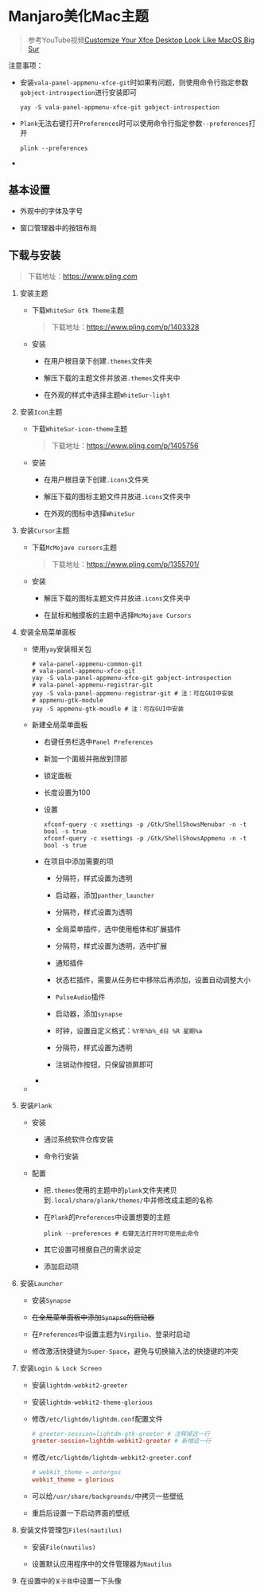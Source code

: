 # Manjaro美化Mac主题

> 参考YouTube视频[Customize Your Xfce Desktop Look Like MacOS Big Sur](https://www.youtube.com/watch?v=oQ8RWtD3MTQ)

注意事项：

- 安装`vala-panel-appmenu-xfce-git`时如果有问题，则使用命令行指定参数`gobject-introspection`进行安装即可
  
  ```shell
  yay -S vala-panel-appmenu-xfce-git gobject-introspection
  ```

- `Plank`无法右键打开`Preferences`时可以使用命令行指定参数`--preferences`打开
  
  ```shell
  plink --preferences
  ```

- 

## 基本设置

- 外观中的字体及字号

- 窗口管理器中的按钮布局

## 下载与安装

> 下载地址：https://www.pling.com

1. 安装主题
   
   - 下载`WhiteSur Gtk Theme`主题
     
     > 下载地址：https://www.pling.com/p/1403328
   
   - 安装
     
     - 在用户根目录下创建`.themes`文件夹
     
     - 解压下载的主题文件并放进`.themes`文件夹中
     
     - 在外观的样式中选择主题`WhiteSur-light`

2. 安装`Icon`主题
   
   - 下载`WhiteSur-icon-theme`主题
     
     > 下载地址：https://www.pling.com/p/1405756
   
   - 安装
     
     - 在用户根目录下创建`.icons`文件夹
     
     - 解压下载的图标主题文件并放进`.icons`文件夹中
     
     - 在外观的图标中选择`WhiteSur`

3. 安装`Cursor`主题
   
   - 下载`McMojave cursors`主题
     
     > 下载地址：https://www.pling.com/p/1355701/
   
   - 安装
     
     - 解压下载的图标主题文件并放进`.icons`文件夹中
     
     - 在鼠标和触摸板的主题中选择`McMojave Cursors`

4. 安装全局菜单面板
   
   - 使用`yay`安装相关包
     
     ```shell
     # vala-panel-appmenu-common-git
     # vala-panel-appmenu-xfce-git
     yay -S vala-panel-appmenu-xfce-git gobject-introspection
     # vala-panel-appmenu-registrar-git
     yay -S vala-panel-appmenu-registrar-git # 注：可在GUI中安装
     # appmenu-gtk-module
     yay -S appmenu-gtk-moudle # 注：可在GUI中安装
     ```
   
   - 新建全局菜单面板
     
     - 右键任务栏选中`Panel Preferences`
     
     - 新加一个面板并拖放到顶部
     
     - 锁定面板
     
     - 长度设置为100
     
     - 设置
       
       ```shell
       xfconf-query -c xsettings -p /Gtk/ShellShowsMenubar -n -t bool -s true
       xfconf-query -c xsettings -p /Gtk/ShellShowsAppmenu -n -t bool -s true
       ```
     
     - 在项目中添加需要的项
       
       - 分隔符，样式设置为透明
       
       - 启动器，添加`panther_launcher`
       
       - 分隔符，样式设置为透明
       
       - 全局菜单插件，选中使用粗体和扩展插件
       
       - 分隔符，样式设置为透明，选中扩展
       
       - 通知插件
       
       - 状态栏插件，需要从任务栏中移除后再添加，设置自动调整大小
       
       - `PulseAudio`插件
       
       - 启动器，添加`synapse`
       
       - 时钟，设置自定义格式：`%Y年%b%_d日 %R 星期%a`
       
       - 分隔符，样式设置为透明
       
       - 注销动作按钮，只保留锁屏即可
     
     - 
   
   - 

5. 安装`Plank`
   
   - 安装
     
     - 通过系统软件仓库安装
     
     - 命令行安装
   
   - 配置
     
     - 把`.themes`使用的主题中的`plank`文件夹拷贝到`.local/share/plank/themes/`中并修改成主题的名称
     
     - 在`Plank`的`Preferences`中设置想要的主题
       
       ```shell
       plink --preferences # 右键无法打开时可使用此命令
       ```
     
     - 其它设置可根据自己的需求设定
     
     - 添加启动项

6. 安装`Launcher`
   
   - 安装`Synapse`
   
   - ~~在全局菜单面板中添加`Synapse`的启动器~~
   
   - 在`Preferences`中设置主题为`Virgilio`、登录时启动
   
   - 修改激活快捷键为`Super-Space`，避免与切换输入法的快捷键的冲突

7. 安装`Login & Lock Screen`
   
   - 安装`lightdm-webkit2-greeter`
   
   - 安装`lightdm-webkit2-theme-glorious`
   
   - 修改`/etc/lightdm/lightdm.conf`配置文件
     
     ```conf
     # greeter-session=lightdm-gtk-greeter # 注释掉这一行
     greeter-session=lightdm-webkit2-greeter # 新增这一行
     ```
   
   - 修改`/etc/lightdm/lightdm-webkit2-greeter.conf`
     
     ```conf
     # webkit_theme = antergos
     webkit_theme = glorious
     ```
   
   - 可以给`/usr/share/backgrounds/`中拷贝一些壁纸
   
   - 重启后设置一下启动界面的壁纸

8. 安装文件管理包`Files(nautilus)`
   
   - 安装`File(nautilus)`
   
   - 设置默认应用程序中的文件管理器为`Nautilus`

9. 在设置中的`关于我`中设置一下头像
